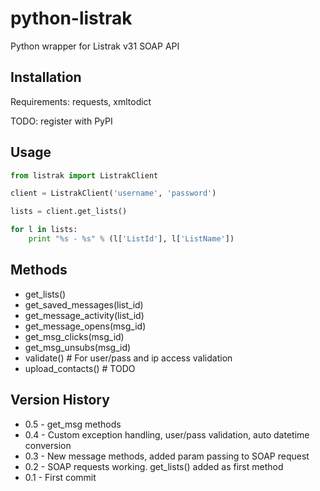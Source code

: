python-listrak
==============

Python wrapper for Listrak v31 SOAP API

Installation
------------
Requirements: requests, xmltodict

TODO: register with PyPI

Usage
-----
```python
from listrak import ListrakClient

client = ListrakClient('username', 'password')

lists = client.get_lists()

for l in lists:
    print "%s - %s" % (l['ListId'], l['ListName'])
```

Methods
-------
* get_lists()
* get_saved_messages(list_id)
* get_message_activity(list_id)
* get_message_opens(msg_id)
* get_msg_clicks(msg_id)
* get_msg_unsubs(msg_id)
* validate() # For user/pass and ip access validation
* upload_contacts() # TODO


Version History
---------------
* 0.5 - get_msg methods
* 0.4 - Custom exception handling, user/pass validation, auto datetime conversion
* 0.3 - New message methods, added param passing to SOAP request
* 0.2 - SOAP requests working.  get_lists() added as first method
* 0.1 - First commit

